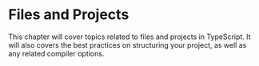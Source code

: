# Files and Projects

This chapter will cover topics related to files and projects in TypeScript.
It will also covers the best practices on structuring your project, as well as any related compiler options.

